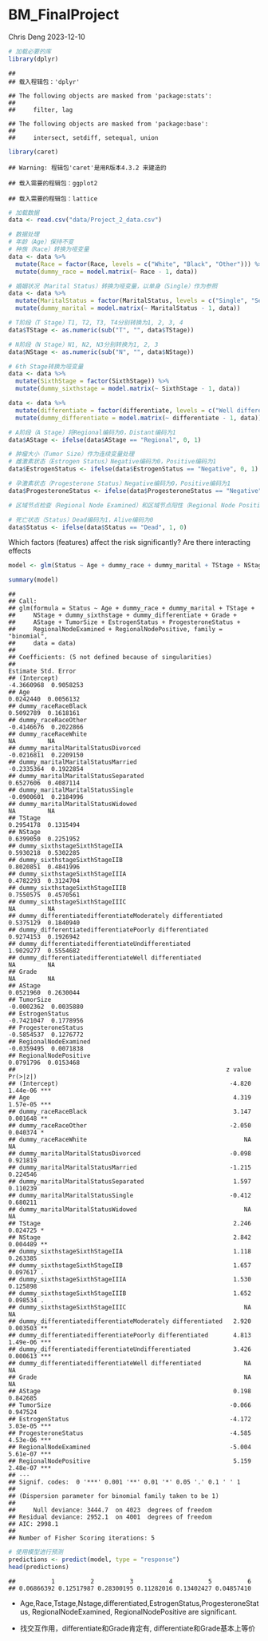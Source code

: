 BM_FinalProject
================
Chris Deng
2023-12-10

``` r
# 加载必要的库
library(dplyr)
```

    ## 
    ## 载入程辑包：'dplyr'

    ## The following objects are masked from 'package:stats':
    ## 
    ##     filter, lag

    ## The following objects are masked from 'package:base':
    ## 
    ##     intersect, setdiff, setequal, union

``` r
library(caret)
```

    ## Warning: 程辑包'caret'是用R版本4.3.2 来建造的

    ## 载入需要的程辑包：ggplot2

    ## 载入需要的程辑包：lattice

``` r
# 加载数据
data <- read.csv("data/Project_2_data.csv")
```

``` r
# 数据处理
# 年龄（Age）保持不变
# 种族（Race）转换为哑变量
data <- data %>%
  mutate(Race = factor(Race, levels = c("White", "Black", "Other"))) %>%
  mutate(dummy_race = model.matrix(~ Race - 1, data))

# 婚姻状况（Marital Status）转换为哑变量，以单身（Single）作为参照
data <- data %>%
  mutate(MaritalStatus = factor(MaritalStatus, levels = c("Single", "Seperated", "Married", "Divorced", "Widowed"))) %>%
  mutate(dummy_marital = model.matrix(~ MaritalStatus - 1, data))

# T阶段（T Stage）T1, T2, T3, T4分别转换为1, 2, 3, 4
data$TStage <- as.numeric(sub("T", "", data$TStage))

# N阶段（N Stage）N1, N2, N3分别转换为1, 2, 3
data$NStage <- as.numeric(sub("N", "", data$NStage))

# 6th Stage转换为哑变量
data <- data %>%
  mutate(SixthStage = factor(SixthStage)) %>%
  mutate(dummy_sixthstage = model.matrix(~ SixthStage - 1, data))

data <- data %>%
  mutate(differentiate = factor(differentiate, levels = c("Well differentiated", "Moderately differentiated", "Poorly differentiated", "Undifferentiated"))) %>%
  mutate(dummy_differentiate = model.matrix(~ differentiate - 1, data))

# A阶段（A Stage）将Regional编码为0，Distant编码为1
data$AStage <- ifelse(data$AStage == "Regional", 0, 1)

# 肿瘤大小（Tumor Size）作为连续变量处理
# 雌激素状态（Estrogen Status）Negative编码为0，Positive编码为1
data$EstrogenStatus <- ifelse(data$EstrogenStatus == "Negative", 0, 1)

# 孕激素状态（Progesterone Status）Negative编码为0，Positive编码为1
data$ProgesteroneStatus <- ifelse(data$ProgesteroneStatus == "Negative", 0, 1)

# 区域节点检查（Regional Node Examined）和区域节点阳性（Regional Node Positive）保持不变

# 死亡状态（Status）Dead编码为1，Alive编码为0
data$Status <- ifelse(data$Status == "Dead", 1, 0)
```

Which factors (features) affect the risk significantly? Are there
interacting effects

``` r
model <- glm(Status ~ Age + dummy_race + dummy_marital + TStage + NStage + dummy_sixthstage + dummy_differentiate + Grade + AStage + TumorSize + EstrogenStatus + ProgesteroneStatus + RegionalNodeExamined + RegionalNodePositive, data = data, family = "binomial")

summary(model)
```

    ## 
    ## Call:
    ## glm(formula = Status ~ Age + dummy_race + dummy_marital + TStage + 
    ##     NStage + dummy_sixthstage + dummy_differentiate + Grade + 
    ##     AStage + TumorSize + EstrogenStatus + ProgesteroneStatus + 
    ##     RegionalNodeExamined + RegionalNodePositive, family = "binomial", 
    ##     data = data)
    ## 
    ## Coefficients: (5 not defined because of singularities)
    ##                                                             Estimate Std. Error
    ## (Intercept)                                               -4.3660968  0.9058253
    ## Age                                                        0.0242440  0.0056132
    ## dummy_raceRaceBlack                                        0.5092789  0.1618161
    ## dummy_raceRaceOther                                       -0.4146676  0.2022866
    ## dummy_raceRaceWhite                                               NA         NA
    ## dummy_maritalMaritalStatusDivorced                        -0.0216811  0.2209150
    ## dummy_maritalMaritalStatusMarried                         -0.2335364  0.1922854
    ## dummy_maritalMaritalStatusSeparated                        0.6527606  0.4087114
    ## dummy_maritalMaritalStatusSingle                          -0.0900601  0.2184996
    ## dummy_maritalMaritalStatusWidowed                                 NA         NA
    ## TStage                                                     0.2954178  0.1315494
    ## NStage                                                     0.6399050  0.2251952
    ## dummy_sixthstageSixthStageIIA                              0.5930218  0.5302285
    ## dummy_sixthstageSixthStageIIB                              0.8020851  0.4841996
    ## dummy_sixthstageSixthStageIIIA                             0.4782293  0.3124704
    ## dummy_sixthstageSixthStageIIIB                             0.7550575  0.4570561
    ## dummy_sixthstageSixthStageIIIC                                    NA         NA
    ## dummy_differentiatedifferentiateModerately differentiated  0.5375129  0.1840940
    ## dummy_differentiatedifferentiatePoorly differentiated      0.9274153  0.1926942
    ## dummy_differentiatedifferentiateUndifferentiated           1.9029277  0.5554682
    ## dummy_differentiatedifferentiateWell differentiated               NA         NA
    ## Grade                                                             NA         NA
    ## AStage                                                     0.0521960  0.2630044
    ## TumorSize                                                 -0.0002362  0.0035880
    ## EstrogenStatus                                            -0.7421047  0.1778956
    ## ProgesteroneStatus                                        -0.5854537  0.1276772
    ## RegionalNodeExamined                                      -0.0359495  0.0071838
    ## RegionalNodePositive                                       0.0791796  0.0153468
    ##                                                           z value Pr(>|z|)    
    ## (Intercept)                                                -4.820 1.44e-06 ***
    ## Age                                                         4.319 1.57e-05 ***
    ## dummy_raceRaceBlack                                         3.147 0.001648 ** 
    ## dummy_raceRaceOther                                        -2.050 0.040374 *  
    ## dummy_raceRaceWhite                                            NA       NA    
    ## dummy_maritalMaritalStatusDivorced                         -0.098 0.921819    
    ## dummy_maritalMaritalStatusMarried                          -1.215 0.224546    
    ## dummy_maritalMaritalStatusSeparated                         1.597 0.110239    
    ## dummy_maritalMaritalStatusSingle                           -0.412 0.680211    
    ## dummy_maritalMaritalStatusWidowed                              NA       NA    
    ## TStage                                                      2.246 0.024725 *  
    ## NStage                                                      2.842 0.004489 ** 
    ## dummy_sixthstageSixthStageIIA                               1.118 0.263385    
    ## dummy_sixthstageSixthStageIIB                               1.657 0.097617 .  
    ## dummy_sixthstageSixthStageIIIA                              1.530 0.125898    
    ## dummy_sixthstageSixthStageIIIB                              1.652 0.098534 .  
    ## dummy_sixthstageSixthStageIIIC                                 NA       NA    
    ## dummy_differentiatedifferentiateModerately differentiated   2.920 0.003503 ** 
    ## dummy_differentiatedifferentiatePoorly differentiated       4.813 1.49e-06 ***
    ## dummy_differentiatedifferentiateUndifferentiated            3.426 0.000613 ***
    ## dummy_differentiatedifferentiateWell differentiated            NA       NA    
    ## Grade                                                          NA       NA    
    ## AStage                                                      0.198 0.842685    
    ## TumorSize                                                  -0.066 0.947524    
    ## EstrogenStatus                                             -4.172 3.03e-05 ***
    ## ProgesteroneStatus                                         -4.585 4.53e-06 ***
    ## RegionalNodeExamined                                       -5.004 5.61e-07 ***
    ## RegionalNodePositive                                        5.159 2.48e-07 ***
    ## ---
    ## Signif. codes:  0 '***' 0.001 '**' 0.01 '*' 0.05 '.' 0.1 ' ' 1
    ## 
    ## (Dispersion parameter for binomial family taken to be 1)
    ## 
    ##     Null deviance: 3444.7  on 4023  degrees of freedom
    ## Residual deviance: 2952.1  on 4001  degrees of freedom
    ## AIC: 2998.1
    ## 
    ## Number of Fisher Scoring iterations: 5

``` r
# 使用模型进行预测
predictions <- predict(model, type = "response")
head(predictions)
```

    ##          1          2          3          4          5          6 
    ## 0.06866392 0.12517987 0.28300195 0.11282016 0.13402427 0.04857410

- Age,Race,Tstage,Nstage,differentiated,EstrogenStatus,ProgesteroneStatus,
  RegionalNodeExamined, RegionalNodePositive are significant.

- 找交互作用，differentiate和Grade肯定有, differentiate和Grade基本上等价

